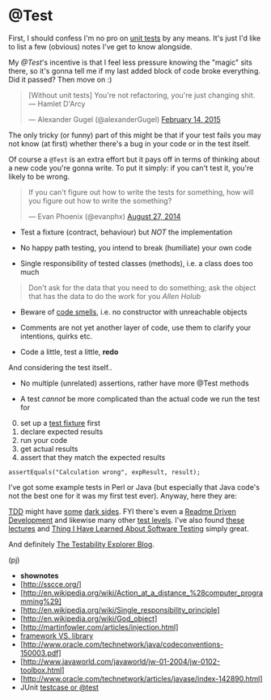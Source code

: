 @Test
=====

First, I should confess I'm no
pro on [unit tests](http://www.ibm.com/developerworks/library/j-test/j-test-pdf.pdf)
by any means.
It's just I'd like to list
a few (obvious) notes I've get
to know alongside.

My *@Test*'s incentive is that
I feel less pressure knowing
the "magic" sits there, so
it's gonna tell me if my last added
block of code broke everything.
Did it passed? Then move on :)

<blockquote class="twitter-tweet" lang="en"><p lang="en" dir="ltr">[Without unit tests] You&#39;re not refactoring, you&#39;re just changing shit. — Hamlet D&#39;Arcy</p>&mdash; Alexander Gugel (@alexanderGugel) <a href="https://twitter.com/alexanderGugel/status/566656504422752257">February 14, 2015</a></blockquote>
<script async src="//platform.twitter.com/widgets.js" charset="utf-8"></script>

The only tricky (or funny)
part of this might be that
if your test fails you may
not know (at first) whether
there's a bug in your code
or in the test itself.

Of course a `@Test` is an extra effort
but it pays off in terms of thinking
about a new code you're gonna write.
To put it simply: if you can't test it,
you're likely to be wrong.

<blockquote class="twitter-tweet" lang="en"><p lang="en" dir="ltr">If you can&#39;t figure out how to write the tests for something, how will you figure out how to write the something?</p>&mdash; Evan Phoenix (@evanphx) <a href="https://twitter.com/evanphx/status/504735308932333568">August 27, 2014</a></blockquote>
<script async src="//platform.twitter.com/widgets.js" charset="utf-8"></script>

- Test a fixture (contract, behaviour)
but *NOT* the implementation

- No happy path testing, you intend
to break (humiliate) your own code

- Single responsibility of tested classes
(methods), i.e. a class does too much

> Don't ask for the data that you need to do something;
> ask the object that has the data to do the work for you
> *Allen Holub*

- Beware of [code smells](http://c2.com/cgi/wiki?CodeSmell),
i.e. no constructor with unreachable objects

- Comments are not yet another layer of code,
use them to clarify your intentions, quirks etc.

- Code a little, test a little, **redo**

And considering the test itself..

- No multiple (unrelated) assertions,
rather have more @Test methods

- A test *cannot* be more complicated than
the actual code we run the test for 

0. set up a [test fixture](https://github.com/junit-team/junit/wiki/Test-fixtures) first 
1. declare expected results
2. run your code
3. get actual results
4. assert that they match the expected results

`assertEquals("Calculation wrong", expResult, result);`

I've got some example tests in Perl or Java
(but especially that Java code's not the best one
for it was my first test ever). Anyway,
here they are:

<script src="https://gist.github.com/paveljurca/57deec705e09ac4070fc.js"></script>

[TDD](http://martinfowler.com/bliki/TestDrivenDevelopment.html) might have
[some](http://david.heinemeierhansson.com/2014/tdd-is-dead-long-live-testing.html)
[dark sides](http://www.rbcs-us.com/documents/Why-Most-Unit-Testing-is-Waste.pdf).
FYI there's even a [Readme Driven Development](http://tom.preston-werner.com/2010/08/23/readme-driven-development.html)
and likewise many other [test levels](https://en.wikipedia.org/wiki/Software_testing#Testing_levels).
I've also found [these lectures](http://d3s.mff.cuni.cz/teaching/programming_practices/lecture12.html)
and [Thing I Have Learned About Software Testing](http://qntm.org/test)
simply great.

And definitely [The Testability Explorer Blog](http://misko.hevery.com/2008/11/04/clean-code-talks-unit-testing/).

(pj)

* __shownotes__
* [http://sscce.org/]
* [http://en.wikipedia.org/wiki/Action_at_a_distance_%28computer_programming%29]
* [http://en.wikipedia.org/wiki/Single_responsibility_principle]
* [http://en.wikipedia.org/wiki/God_object]
* [http://martinfowler.com/articles/injection.html]
* [framework VS. library](http://stackoverflow.com/questions/148747/what-is-the-difference-between-a-framework-and-a-library/148788#148788)
* [http://www.oracle.com/technetwork/java/codeconventions-150003.pdf]
* [http://www.javaworld.com/javaworld/jw-01-2004/jw-0102-toolbox.html]
* [http://www.oracle.com/technetwork/articles/javase/index-142890.html]
* JUnit [testcase or @test](http://stackoverflow.com/questions/2635839/junit-confusion-use-extend-testcase-or-test)

